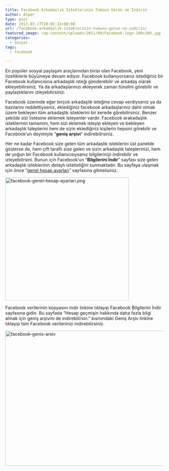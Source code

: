 ```yaml
---
title: Facebook Arkadaşlık İsteklerinin Tümünü Görün ve İndirin
author: Alper
type: post
date: 2013-03-17T20:02:32+00:00
url: /facebook-arkadaslik-isteklerinin-tumunu-gorun-ve-indirin/
featured_image: /wp-content/uploads/2011/09/Facebook-logo-100x100.jpg
categories:
  - Sosyal
tags:
  - facebook

---
```

En popüler sosyal paylaşım araçlarından birisi olan Facebook, yeni özelliklerle büyümeye devam ediyor. Facebook kullanıyorsanız istediğiniz bir Facebook kullanıcısına arkadaşlık isteği gönderebilir ve arkadaş olarak ekleyebilirsiniz. Ya da arkadaşlarınızı ekleyerek zaman tünelini görebilir ve paylaştıklarını izleyebilirsiniz.

Facebook üzerinde eğer birçok arkadaşlık isteğine cevap verdiyseniz ya da bazılarını reddettiyseniz, eklediğiniz facebook arkadaşlarınız dahil olmak üzere bekleyen tüm arkadaşlık isteklerini bir kerede görebilirsiniz. Benzer şekilde sizi listesine eklemek isteyenler vardır. Facebook arakadaşlık isteklerinin tamamını, hem sizi eklemek isteyip ekleyen ve bekleyen arkadaşlık taleplerini hem de sizin eklediğiniz kişilerin hepsini görebilir ve Facebook&#8217;un deyimiyle &#8220;**geniş arşivi**&#8221; indirebilirsiniz.

Her ne kadar Facebook size gelen tüm arkadaşlık isteklerini üst panelde gösterse de, hem çift taraflı size gelen ve sizin arkadaşlık taleplerinizi, hem de yoğun bir Facebook kullanıcısıysanız bilgilerinizi indirebilir ve izleyebilirsini. Bunun için Facebook&#8217;un &#8220;**Bilgilerini İndir**&#8221; sayfası size gelen arkadaşlık isteklerinin detaylı istatistiğini sunmaktadır. Bu sayfaya ulaşmak için önce &#8220;[genel hesap ayarları][1]&#8221; sayfasına gitmelisiniz.

<img class="aligncenter size-full wp-image-13488" alt="facebook-genel-hesap-ayarlari.png" src="https://www.murekkep.org/wp-content/uploads/2013/03/facebook-genel-hesap-ayarlari.png.jpg" width="393" height="392" srcset="https://www.murekkep.org/wp-content/uploads/2013/03/facebook-genel-hesap-ayarlari.png.jpg 393w, https://www.murekkep.org/wp-content/uploads/2013/03/facebook-genel-hesap-ayarlari.png-150x150.jpg 150w, https://www.murekkep.org/wp-content/uploads/2013/03/facebook-genel-hesap-ayarlari.png-250x250.jpg 250w, https://www.murekkep.org/wp-content/uploads/2013/03/facebook-genel-hesap-ayarlari.png-100x100.jpg 100w, https://www.murekkep.org/wp-content/uploads/2013/03/facebook-genel-hesap-ayarlari.png-50x50.jpg 50w, https://www.murekkep.org/wp-content/uploads/2013/03/facebook-genel-hesap-ayarlari.png-200x200.jpg 200w, https://www.murekkep.org/wp-content/uploads/2013/03/facebook-genel-hesap-ayarlari.png-305x305.jpg 305w" sizes="(max-width: 393px) 100vw, 393px" /> 

Facebook verilerinin kopyasını indir linkine tıklayıp Facebook Bilgilerini İndir sayfasına gidin. Bu sayfada &#8220;Hesap geçmişin hakkında daha fazla bilgi almak için geniş arşivini de indirebilirsin.&#8221; kısmındaki Geniş Arşiv linkine tıklayıp tüm Facebook verilerinizi indirebilirsiniz.

<img class="aligncenter size-full wp-image-13489" alt="facebook-genis-arsiv" src="https://www.murekkep.org/wp-content/uploads/2013/03/facebook-genis-arsiv.jpg" width="605" height="430" srcset="https://www.murekkep.org/wp-content/uploads/2013/03/facebook-genis-arsiv.jpg 605w, https://www.murekkep.org/wp-content/uploads/2013/03/facebook-genis-arsiv-400x284.jpg 400w, https://www.murekkep.org/wp-content/uploads/2013/03/facebook-genis-arsiv-50x35.jpg 50w, https://www.murekkep.org/wp-content/uploads/2013/03/facebook-genis-arsiv-125x88.jpg 125w, https://www.murekkep.org/wp-content/uploads/2013/03/facebook-genis-arsiv-281x200.jpg 281w, https://www.murekkep.org/wp-content/uploads/2013/03/facebook-genis-arsiv-429x305.jpg 429w" sizes="(max-width: 605px) 100vw, 605px" />

 [1]: https://www.facebook.com/settings "facebook genel hesap ayarları"